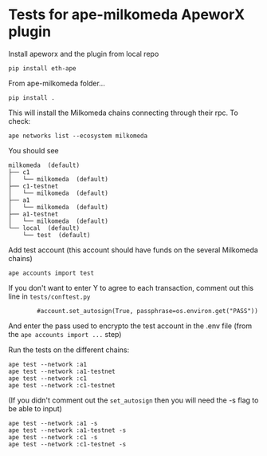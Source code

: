 # Tests for ape-milkomeda ApeworX plugin

Install apeworx and the plugin from local repo

```
pip install eth-ape
```

From ape-milkomeda folder...

```
pip install .
```

This will install the Milkomeda chains connecting through their rpc. To check:

```
ape networks list --ecosystem milkomeda

```

You should see

```
milkomeda  (default)
├── c1
│   └── milkomeda  (default)
├── c1-testnet
│   └── milkomeda  (default)
├── a1
│   └── milkomeda  (default)
├── a1-testnet
│   └── milkomeda  (default)
└── local  (default)
    └── test  (default)
```





Add test account (this account should have funds on the several Milkomeda chains)

```
ape accounts import test
```

If you don't want to enter Y to agree to each transaction, comment out this line in `tests/conftest.py`

```
        #account.set_autosign(True, passphrase=os.environ.get("PASS"))
```

And enter the pass used to encrypto the test account in the .env file (from the `ape accounts import ...` step)


Run the tests on the different chains:

```
ape test --network :a1
ape test --network :a1-testnet
ape test --network :c1
ape test --network :c1-testnet
```

(If you didn't comment out the `set_autosign` then you will need the -s flag to be able to input)

```
ape test --network :a1 -s
ape test --network :a1-testnet -s
ape test --network :c1 -s
ape test --network :c1-testnet -s
```
